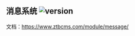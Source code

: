 ## 消息系统 ![version](https://img.shields.io/github/release/ztbcms/ztbcms-Message.svg?maxAge=36000)

文档：https://www.ztbcms.com/module/message/